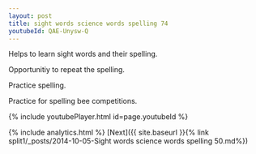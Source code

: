 ```yaml
---
layout: post
title: sight words science words spelling 74
youtubeId: QAE-Unysw-Q
---
```

 
 
Helps to learn sight words and their spelling.

Opportunitiy to repeat the spelling. 

Practice spelling. 
 
Practice for spelling bee competitions. 
 
{% include youtubePlayer.html id=page.youtubeId %}
 
 
{% include analytics.html %} 
[Next]({{ site.baseurl }}{% link  split1/_posts/2014-10-05-Sight words science words spelling 50.md%})
 
